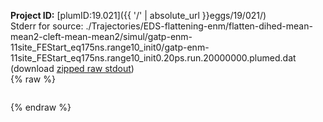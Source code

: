 **Project ID:** [plumID:19.021]({{ '/' | absolute_url }}eggs/19/021/)  
Stderr for source:  ./Trajectories/EDS-flattening-enm/flatten-dihed-mean-mean2-cleft-mean-mean2/simul/gatp-enm-11site_FEStart_eq175ns.range10_init0/gatp-enm-11site_FEStart_eq175ns.range10_init0.20ps.run.20000000.plumed.dat   
(download [zipped raw stdout](gatp-enm-11site_FEStart_eq175ns.range10_init0.20ps.run.20000000.plumed.dat.plumed_master.stdout.txt.zip))  
{% raw %}
<pre>
</pre>
{% endraw %}
